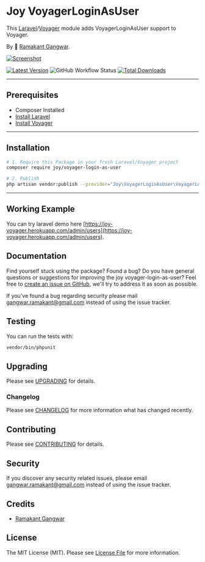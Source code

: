 # Joy VoyagerLoginAsUser

This [Laravel](https://laravel.com/)/[Voyager](https://voyager.devdojo.com/) module adds VoyagerLoginAsUser support to Voyager.

By 🐼 [Ramakant Gangwar](https://github.com/rxcod9).

[![Screenshot](https://raw.githubusercontent.com/rxcod9/joy-voyager-login-as-user/main/cover.jpg)](https://joy-voyager.herokuapp.com/)

[![Latest Version](https://img.shields.io/github/v/release/rxcod9/joy-voyager-login-as-user?style=flat-square)](https://github.com/rxcod9/joy-voyager-login-as-user/releases)
![GitHub Workflow Status](https://img.shields.io/github/workflow/status/rxcod9/joy-voyager-login-as-user/run-tests?label=tests)
[![Total Downloads](https://img.shields.io/packagist/dt/joy/voyager-login-as-user.svg?style=flat-square)](https://packagist.org/packages/joy/voyager-login-as-user)

---

## Prerequisites

*   Composer Installed
*   [Install Laravel](https://laravel.com/docs/installation)
*   [Install Voyager](https://github.com/the-control-group/voyager)

---

## Installation

```bash
# 1. Require this Package in your fresh Laravel/Voyager project
composer require joy/voyager-login-as-user

# 2. Publish
php artisan vendor:publish --provider="Joy\VoyagerLoginAsUser\VoyagerLoginAsUserServiceProvider" --force
```

---


## Working Example

You can try laravel demo here [https://joy-voyager.herokuapp.com/admin/users](https://joy-voyager.herokuapp.com/admin/users).

## Documentation

Find yourself stuck using the package? Found a bug? Do you have general questions or suggestions for improving the joy voyager-login-as-user? Feel free to [create an issue on GitHub](https://github.com/rxcod9/joy-voyager-login-as-user/issues), we'll try to address it as soon as possible.

If you've found a bug regarding security please mail [gangwar.ramakant@gmail.com](mailto:gangwar.ramakant@gmail.com) instead of using the issue tracker.

## Testing

You can run the tests with:

```bash
vendor/bin/phpunit
```

## Upgrading

Please see [UPGRADING](UPGRADING.md) for details.

### Changelog

Please see [CHANGELOG](CHANGELOG.md) for more information what has changed recently.

## Contributing

Please see [CONTRIBUTING](CONTRIBUTING.md) for details.

## Security

If you discover any security related issues, please email [gangwar.ramakant@gmail.com](mailto:gangwar.ramakant@gmail.com) instead of using the issue tracker.

## Credits

- [Ramakant Gangwar](https://github.com/rxcod9)

## License

The MIT License (MIT). Please see [License File](LICENSE.md) for more information.
